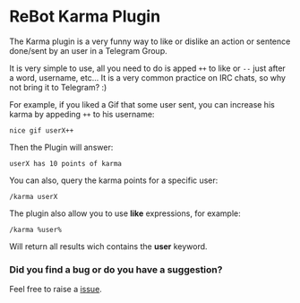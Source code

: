 # ReBot Karma Plugin

The Karma plugin is a very funny way to like or dislike an action or sentence done/sent by an user in a Telegram Group.

It is very simple to use, all you need to do is apped `++` to like or `--` just after a word, username, etc...
It is a very common practice on IRC chats, so why not bring it to Telegram? :)

For example, if you liked a Gif that some user sent, you can increase his karma by appeding `++` to his username:

```
nice gif userX++
```

Then the Plugin will answer:

```
userX has 10 points of karma
```

You can also, query the karma points for a specific user:

```
/karma userX
```

The plugin also allow you to use **like** expressions, for example:

```
/karma %user%
```

Will return all results wich contains the **user** keyword.


### Did you find a bug or do you have a suggestion?
Feel free to raise a [issue](https://github.com/rebasing-xyz/rebot/rebot/issues/new).